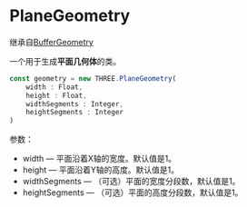 # PlaneGeometry

继承自[BufferGeometry](../核心/02.BufferGeometry)

一个用于生成**平面几何体**的类。

<MyIframe src="https://xarzhi.github.io/geometry/index.html#PlaneGeometry"></MyIframe>

```js
const geometry = new THREE.PlaneGeometry(
    width : Float,
    height : Float, 
    widthSegments : Integer,
    heightSegments : Integer
)
```

参数：

- width — 平面沿着X轴的宽度。默认值是1。
- height — 平面沿着Y轴的高度。默认值是1。
- widthSegments — （可选）平面的宽度分段数，默认值是1。
- heightSegments — （可选）平面的高度分段数，默认值是1。

